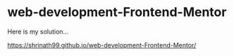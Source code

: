 # web-development-Frontend-Mentor

Here is my solution...

https://shrinath99.github.io/web-development-Frontend-Mentor/
